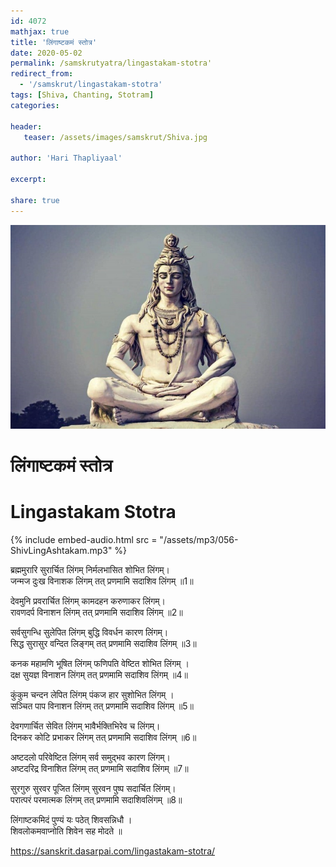 ```yaml
---    
id: 4072    
mathjax: true    
title: 'लिंगाष्टकमं स्तोत्र'    
date: 2020-05-02    
permalink: /samskrutyatra/lingastakam-stotra'
redirect_from: 
  - '/samskrut/lingastakam-stotra'
tags: [Shiva, Chanting, Stotram]    
categories:    
    
header:    
   teaser: /assets/images/samskrut/Shiva.jpg    
    
author: 'Hari Thapliyaal'    
    
excerpt:    
    
share: true    
---    
```

    
![](/assets/images/samskrut/Shiva.jpg)    
    
# लिंगाष्टकमं स्तोत्र    
# Lingastakam Stotra    
    
{% include embed-audio.html src = "/assets/mp3/056-ShivLingAshtakam.mp3" %}     
    
    
    
ब्रह्ममुरारि सुरार्चित लिंगम् निर्मलभासित शोभित लिंगम्।    
जन्मज दुःख विनाशक लिंगम् तत् प्रणमामि सदाशिव लिंगम् ॥1॥    
    
देवमुनि प्रवरार्चित लिंगम् कामदहन करुणाकर लिंगम्।    
रावणदर्प विनाशन लिंगम् तत् प्रणमामि सदाशिव लिंगम् ॥2॥    
    
सर्वसुगन्धि सुलेपित लिंगम् बुद्धि विवर्धन कारण लिंगम्।    
सिद्ध सुरासुर वन्दित लिङ्गम् तत् प्रणमामि सदाशिव लिंगम् ॥3॥    
    
कनक महामणि भूषित लिंगम् फणिपति वेष्टित शोभित लिंगम् ।    
दक्ष सुयज्ञ विनाशन लिंगम् तत् प्रणमामि सदाशिव लिंगम् ॥4॥    
    
कुंकुम चन्दन लेपित लिंगम् पंकज हार सुशोभित लिंगम् ।    
सञ्चित पाप विनाशन लिंगम् तत् प्रणमामि सदाशिव लिंगम् ॥5॥    
    
देवगणार्चित सेवित लिंगम् भावैर्भक्तिभिरेव च लिंगम्।    
दिनकर कोटि प्रभाकर लिंगम् तत् प्रणमामि सदाशिव लिंगम् ॥6॥    
    
अष्टदलो परिवेष्टित लिंगम् सर्व समुद्भव कारण लिंगम्।    
अष्टदरिद्र विनाशित लिंगम् तत् प्रणमामि सदाशिव लिंगम् ॥7॥    
    
सुरगुरु सुरवर पूजित लिंगम् सुरवन पुष्प सदार्चित लिंगम्।    
परात्परं परमात्मक लिंगम् तत् प्रणमामि सदाशिवलिंगम् ॥8॥    
    
लिंगाष्टकमिदं पुण्यं यः पठेत् शिवसन्निधौ ।    
शिवलोकमवाप्नोति शिवेन सह मोदते ॥    
    
https://sanskrit.dasarpai.com/lingastakam-stotra/